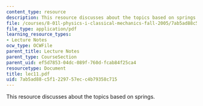 ```yaml
---
content_type: resource
description: This resource discusses about the topics based on springs.
file: /courses/8-01l-physics-i-classical-mechanics-fall-2005/7ab5ad88c5f1229757ecc4b79358c715_lec11.pdf
file_type: application/pdf
learning_resource_types:
- Lecture Notes
ocw_type: OCWFile
parent_title: Lecture Notes
parent_type: CourseSection
parent_uid: ef5d7853-04dc-089f-760d-fcab84f25ca4
resourcetype: Document
title: lec11.pdf
uid: 7ab5ad88-c5f1-2297-57ec-c4b79358c715
---
```

This resource discusses about the topics based on springs.

